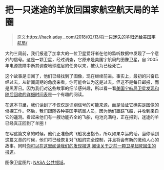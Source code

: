 # 把一只迷途的羊放回国家航空航天局的羊圈

> 原文:[https://hack aday . com/2018/02/13/将一只迷失的羊归还给美国宇航局/](https://hackaday.com/2018/02/13/returning-a-lost-sheep-to-the-nasa-fold/)

大约三周前，我们报道了加拿大的一位卫星爱好者在他的监听数据中发现了一个意外的信号。这是一颗卫星，经过调查，它原来是美国宇航局的图像卫星，自 2005 年电源故障中断其调查地球磁层的任务以来，被认为已经死亡。

这个故事是旧闻了，他们已经找到了图像，现在继续前进。事实上，最初的兴奋已经过去，从新闻周期的角度来看，你可能会认为这是过去。但这不是每日邮报，而是黑客日。因为我们对这些故事的细节感兴趣，所以看一看[美国宇航局卫星发现和随后回收的详细时间表](https://www.nasa.gov/feature/goddard/2018/a-detailed-timeline-of-the-image-mission-recovery)是一个有趣的阅读。

在这本书里，我们读到了不仅仅是识别信号的可能来源，而是验证它确实是图像的侦探工作。然后，我们跟随各种美国宇航局人员，因为他们跟踪飞船，并收到来自它的遥测。看起来他们有一艘功能齐全的飞船，电池充满电，正在报到，迷途的羊已经真正回到了羊圈！

在写这篇文章的时候，他们正准备向飞船发出指令，所以如果幸运的话，当你读到这篇文章的时候，他们将已经恢复对飞船的完全控制，并且将会有新的激动人心的故事。同时[你可以在这里阅读我们的发现报道](https://hackaday.com/2018/01/25/search-for-military-satellite-finds-one-nasa-lost-instead/),[阅读关于之前一颗卫星起死回生的报道](https://hackaday.com/tag/iceisee-3/)。

图像卫星图片: [NASA 公共领域](https://image.gsfc.nasa.gov/image/image_functional_test.jpg)。
